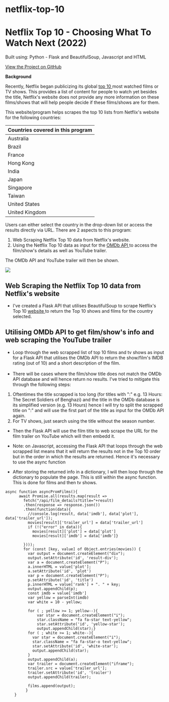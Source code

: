 # netflix-top-10

# Netflix Top 10 - Choosing What To Watch Next (2022)

Built using: Python - Flask and BeautifulSoup, Javascript and HTML


<link rel="stylesheet" href="https://cdnjs.cloudflare.com/ajax/libs/font-awesome/4.7.0/css/font-awesome.min.css">

<p class="view"><a href="https://github.com/domteo95/ios-app-nba-players"><i class="fa fa-github" style="font-size:24px"></i>  View the Project on GitHub</a></p>

**Background**

Recently, Netflix began publicizing its global <a href="https://top10.netflix.com/united-states"> top 10 </a> most watched films or TV shows. This provides a list of content for people to watch yet besides the title, Netflix's website does not provide any more information on these films/shows that will help people decide if these films/shows are for them. 

This website/program helps scrapes the top 10 lists from Netflix's website for the following countries:

| Countries covered in this program      | 
| ----------- | 
| Australia   |
| Brazil   |
| France   |
| Hong Kong   |
| India   | 
| Japan   |
| Singapore   |
| Taiwan   |
| United States      | 
| United Kingdom   |

Users can either select the country in the drop-down list or access the results directly via URL. There are 2 aspects to this program:
1. Web Scraping Netflix Top 10 data from Netflix's website.
2. Using the Netflix Top 10 data as input for the <a href="https://www.omdbapi.com"> OMDb API </a> to access the film/show's details as well as YouTube trailer. 

The OMDb API and YouTube trailer will then be shown. 

<img src="/assets/img/netflix-top-10.gif">

## Web Scraping the Netflix Top 10 data from Netflix's website

- I've created a Flask API that utilises BeautifulSoup to scrape Netflix's Top 10 <a href="https://top10.netflix.com/united-states"> website </a> to return the Top 10 shows and films for the country selected.

## Utilising OMDb API to get film/show's info and web scraping the YouTube trailer

- Loop through the web scrapped list of top 10 films and tv shows as input for a Flask API that utilises the OMDb API to return the show/film's IMDB rating (out of 10) and a short description of the film. <br><br>
- There will be cases where the film/show title does not match the OMDb API database and will hence return no results. I've tried to mitigate this through the following steps:
1. Oftentimes the title scrapped is too long (for titles with ":" e.g. 13 Hours: The Secret Soldiers of Benghazi) and the title in the OMDb database is its simplified version (e.g. 13 Hours) hence I will try to split the scrapped title on ":" and will use the first part of the title as input for the OMDb API again. 
2. For TV shows, just search using the title without the season number. 
- Then the Flask API will use the film title to web scrape the URL for the film trailer on YouTube which will then embedd it. 

- Note: on Javascript, accessing the Flask API that loops through the web scrapped list means that it will return the results not in the Top 10 order but in the order in which the results are returned. Hence it's necessary to use the async function

- After storing the returned info in a dictionary, I will then loop through the dictionary to populate the page. This is still within the  async function. This is done for films and then tv shows.

```
async function asyncPromFilms(){
      await Promise.all(results.map(result =>
        fetch("/api/film_details?title="+result)
        .then(response => response.json())
        .then(function(data){
          //console.log(result, data['imdb'], data['plot'], data['trailer_url']);
          movies[result]['trailer_url'] = data['trailer_url'] 
          if (!("error" in data)){
            movies[result]['plot'] = data['plot']
            movies[result]['imdb'] = data['imdb']}
         
        })));
        for (const [key, value] of Object.entries(movies)) {
          var output = document.createElement("div");
          output.setAttribute('id', 'result-div');
          var a = document.createElement("P");
          a.innerHTML = value['plot'];
          a.setAttribute('id', 'plot')
          var p = document.createElement("P");
          p.setAttribute('id', 'title')
          p.innerHTML = value['rank'] + ". " + key;
          output.appendChild(p);
          const imdb = value['imdb']
          var yellow = parseInt(imdb)
          var white = 10 - yellow;
          
          for ( ; yellow >= 1; yellow--){
              var star = document.createElement("i");
              star.className = "fa fa-star text-yellow";
              star.setAttribute('id', 'yellow-star');
              output.appendChild(star);}
          for ( ; white >= 1; white--){
            var star = document.createElement("i");
            star.className = "fa fa-star-o text-yellow";
            star.setAttribute('id', 'white-star');
            output.appendChild(star);
          }
          output.appendChild(a);
          var trailer = document.createElement("iframe");
          trailer.src = value['trailer_url'];
          trailer.setAttribute('id', 'trailer')
          output.appendChild(trailer);
          
          films.append(output);
         }
    }

```

